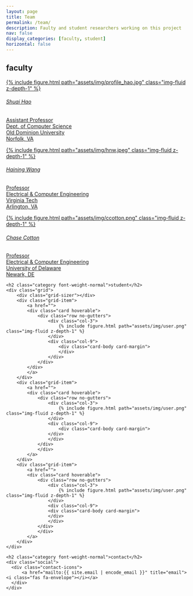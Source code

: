 ```yaml
---
layout: page
title: Team
permalink: /team/
description: Faulty and student researchers working on this project
nav: false
display_categories: [faculty, student]
horizontal: false
---
```


<div class="teams">
	<h2 class="category font-weight-normal">faculty</h2>
    <div class="grid">
		<div class="grid-sizer"></div>
		<div class="grid-item">
			<a href="https://shhaos.github.io/">
			<div class="card hoverable">
				<div class="row no-gutters">
					<div class="col-3">
				        {% include figure.html path="assets/img/profile_hao.jpg" class="img-fluid z-depth-1" %}
					</div>
					<div class="col-9">
						<div class="card-body card-margin">
						<h6 class="card-title">Shuai Hao</h6>
						<p class="card-text">Assistant Professor<br>Dept. of Computer Science<br>Old Dominion University<br>Norfolk, VA</p>
						</div>
					</div>
				</div>
			</div>
			</a>
		</div>
		<div class="grid-item">
			<a href="https://scholar.google.com/citations?user=tmOInzMAAAAJ&hl=en">
			<div class="card hoverable">
				<div class="row no-gutters">
					<div class="col-3">
						{% include figure.html path="assets/img/hnw.jpeg" class="img-fluid z-depth-1" %}
					</div>
					<div class="col-9">
						<div class="card-body card-margin">
						<h6 class="card-title">Haining Wang</h6>
						<p class="card-text">Professor<br>Electrical & Computer Engineering<br>Virginia Tech<br>Arlington, VA</p>
					</div>
					</div>
				</div>
				</div>
			</a>
		</div>
		<div class="grid-item">
			<a href="https://www.ece.udel.edu/people/faculty/ccotton/">
			<div class="card hoverable">
				<div class="row no-gutters">
					<div class="col-3">
				        {% include figure.html path="assets/img/ccotton.png" class="img-fluid z-depth-1" %}
					</div>
					<div class="col-9">
					<div class="card-body card-margin">
						<h6 class="card-title">Chase Cotton</h6>
						<p class="card-text">Professor<br>Electrical & Computer Engineering<br>University of Delaware<br>Newark, DE</p>
					</div>
					</div>
				</div>
				</div>
			</a>
		</div>
	</div>
	
	<h2 class="category font-weight-normal">student</h2>
    <div class="grid">
		<div class="grid-sizer"></div>
		<div class="grid-item">
			<a href="">
			<div class="card hoverable">
				<div class="row no-gutters">
					<div class="col-3">
				        {% include figure.html path="assets/img/user.png" class="img-fluid z-depth-1" %}
					</div>
					<div class="col-9">
						<div class="card-body card-margin">
						</div>
					</div>
				</div>
			</div>
			</a>
		</div>
		<div class="grid-item">
			<a href="">
			<div class="card hoverable">
				<div class="row no-gutters">
					<div class="col-3">
				        {% include figure.html path="assets/img/user.png" class="img-fluid z-depth-1" %}
					</div>
					<div class="col-9">
						<div class="card-body card-margin">
					</div>
					</div>
				</div>
				</div>
			</a>
		</div>
		<div class="grid-item">
			<a href="">
			<div class="card hoverable">
				<div class="row no-gutters">
					<div class="col-3">
				        {% include figure.html path="assets/img/user.png" class="img-fluid z-depth-1" %}
					</div>
					<div class="col-9">
					<div class="card-body card-margin">
					</div>
					</div>
				</div>
				</div>
			</a>
		</div>
	</div>
	
	<h2 class="category font-weight-normal">contact</h2>
    <div class="social">
      <div class="contact-icons">
		  <a href="mailto:{{ site.email | encode_email }}" title="email"><i class="fas fa-envelope"></i></a>
      </div>     
    </div>
<!-- pages/team.md -->
<!--div class="projects">
{%- if site.enable_project_categories and page.display_categories %}

  {%- for category in page.display_categories %}
  <h2 class="category">{{ category }}</h2>
  {%- assign categorized_projects = site.projects | where: "category", category -%}
  {%- assign sorted_projects = categorized_projects | sort: "importance" %}

  {% if page.horizontal -%}
  <div class="container">
    <div class="row row-cols-2">
    {%- for project in sorted_projects -%}
      {% include projects_horizontal.html %}
    {%- endfor %}
    </div>
  </div>
  {%- else -%}
  <div class="grid">
    {%- for project in sorted_projects -%}
      {% include projects.html %}
    {%- endfor %}
  </div>
  {%- endif -%}
  {% endfor %}

{%- else -%}

  {%- assign sorted_projects = site.projects | sort: "importance" -%}

  {% if page.horizontal -%}
  <div class="container">
    <div class="row row-cols-2">
    {%- for project in sorted_projects -%}
      {% include projects_horizontal.html %}
    {%- endfor %}
    </div>
  </div>
  {%- else -%}
  <div class="grid">
    {%- for project in sorted_projects -%}
      {% include projects.html %}
    {%- endfor %}
  </div>
  {%- endif -%}
{%- endif -%}
</div>
-->